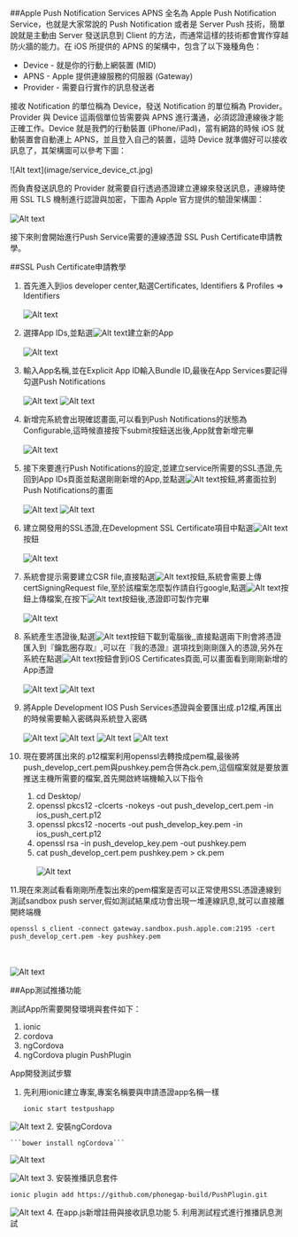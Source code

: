 ##Apple Push Notification Services
APNS 全名為 Apple Push Notification Service，也就是大家常說的 Push Notification 或者是 Server Push 技術，簡單說就是主動由 Server 發送訊息到 Client 的方法，而通常這樣的技術都會實作穿越防火牆的能力。在 iOS 所提供的 APNS 的架構中，包含了以下幾種角色：
<ul>
<li>Device - 就是你的行動上網裝置 (MID)</li>
<li>APNS - Apple 提供連線服務的伺服器 (Gateway)</li>
<li>Provider - 需要自行實作的訊息發送者</li>
</ul>
接收 Notification 的單位稱為 Device，發送 Notification 的單位稱為 Provider。Provider 與 Device 這兩個單位皆需要與 APNS 進行溝通，必須認證連線後才能正確工作。Device 就是我們的行動裝置 (iPhone/iPad)，當有網路的時候 iOS 就動裝置會自動連上 APNS，並且登入自己的裝置，這時 Device 就準備好可以接收訊息了，其架構圖可以參考下圖：
</br></br>
![Alt text](image/service_device_ct.jpg)

而負責發送訊息的 Provider 就需要自行透過憑證建立連線來發送訊息，連線時使用 SSL TLS 機制進行認證與加密，下圖為 Apple 官方提供的驗證架構圖：
</br></br>
![Alt text](image/service_provider_ct.jpg)

接下來則會開始進行Push Service需要的連線憑證 SSL Push Certificate申請教學。

##SSL Push Certificate申請教學

1. 首先進入到ios developer center,點選Certificates, Identifiers & Profiles => Identifiers
</br></br>
![Alt text](image/step1.png)

2. 選擇App IDs,並點選![Alt text](image/add.png)建立新的App
</br></br>
![Alt text](image/step2.png)

3. 輸入App名稱,並在Explicit App ID輸入Bundle ID,最後在App Services要記得勾選Push Notifications
</br></br>
![Alt text](image/step3.png)
![Alt text](image/step3-1.png)

4. 新增完系統會出現確認畫面,可以看到Push Notifications的狀態為Configurable,這時候直接按下submit按鈕送出後,App就會新增完畢
</br></br>
![Alt text](image/step4.png)

5. 接下來要進行Push Notifications的設定,並建立service所需要的SSL憑證,先回到App IDs頁面並點選剛剛新增的App,並點選![Alt text](image/edit.png)按鈕,將畫面拉到Push Notifications的畫面
</br></br>
![Alt text](image/step5.png)
![Alt text](image/step5-1.png)

6. 建立開發用的SSL憑證,在Development SSL Certificate項目中點選![Alt text](image/ssl.png)按鈕
</br></br>
![Alt text](image/step6.png)

7. 系統會提示需要建立CSR file,直接點選![Alt text](image/continue.png)按鈕,系統會需要上傳certSigningRequest file,至於該檔案怎麼製作請自行google,點選![Alt text](image/choose.png)按鈕上傳檔案,在按下![Alt text](image/generate.png)按鈕後,憑證即可製作完畢
</br></br>
![Alt text](image/step7.png)

8. 系統產生憑證後,點選![Alt text](image/download.png)按鈕下載到電腦後,,直接點選兩下則會將憑證匯入到『鑰匙圈存取』,可以在『我的憑證』選項找到剛剛匯入的憑證,另外在系統在點選![Alt text](image/done.png)按鈕會到iOS Certificates頁面,可以畫面看到剛剛新增的App憑證
</br></br>
![Alt text](image/step8.png)
![Alt text](image/step8-1.png)

9. 將Apple Development IOS Push Services憑證與金要匯出成.p12檔,再匯出的時候需要輸入密碼與系統登入密碼
</br></br>
![Alt text](image/step9.png)
![Alt text](image/step9-1.png)
![Alt text](image/step9-2.png)
![Alt text](image/step9-3.png)

10. 現在要將匯出來的.p12檔案利用openssl去轉換成pem檔,最後將push_develop_cert.pem與pushkey.pem合併為ck.pem,這個檔案就是要放置推送主機所需要的檔案,首先開啟終端機輸入以下指令
	1. cd Desktop/
	2. openssl pkcs12 -clcerts -nokeys -out push_develop_cert.pem -in ios_push_cert.p12
	3. openssl pkcs12 -nocerts -out push_develop_key.pem -in ios_push_cert.p12
	4. openssl rsa -in push_develop_key.pem -out pushkey.pem
	5. cat push_develop_cert.pem pushkey.pem > ck.pem
<br><br>
![Alt text](image/step10.png)

11.現在來測試看看剛剛所產製出來的pem檔案是否可以正常使用SSL憑證連線到測試sandbox push server,假如測試結果成功會出現一堆連線訊息,就可以直接離開終端機
```
openssl s_client -connect gateway.sandbox.push.apple.com:2195 -cert push_develop_cert.pem -key pushkey.pem
```
<br><br>
![Alt text](image/step11.png)

##App測試推播功能

測試App所需要開發環境與套件如下：
	
1. ionic
2. cordova
3. ngCordova
4. ngCordova plugin PushPlugin

App開發測試步驟

1. 先利用ionic建立專案,專案名稱要與申請憑證app名稱一樣
	
	```ionic start testpushapp```
	
![Alt text](image/app1.png)
2. 安裝ngCordova

	```bower install ngCordova```
	
![Alt text](image/app2.png)

![Alt text](image/app2-1.png)
3. 安裝推播訊息套件

```ionic plugin add https://github.com/phonegap-build/PushPlugin.git```
	
![Alt text](image/app3.png)
4. 在app.js新增註冊與接收訊息功能
5. 利用測試程式進行推播訊息測試

